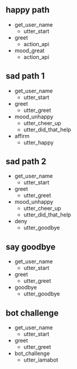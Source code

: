 ## happy path
* get_user_name
  - utter_start
* greet
  - action_api
* mood_great
  - action_api

## sad path 1
* get_user_name
  - utter_start
* greet
  - utter_greet
* mood_unhappy
  - utter_cheer_up
  - utter_did_that_help
* affirm
  - utter_happy

## sad path 2

* get_user_name
  - utter_start
* greet
  - utter_greet
* mood_unhappy
  - utter_cheer_up
  - utter_did_that_help
* deny
  - utter_goodbye

## say goodbye

* get_user_name
  - utter_start
* greet
  - utter_greet
* goodbye
  - utter_goodbye

## bot challenge

* get_user_name
  - utter_start
* greet
  - utter_greet
* bot_challenge
  - utter_iamabot
